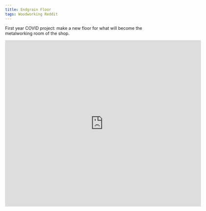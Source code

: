 ```yaml
---
title: Endgrain Floor
tags: Woodworking Reddit
---
```


First year COVID project: make a new floor for what will become the metalworking room of the shop.
<!--more-->

<iframe id="reddit-embed" src="https://www.redditmedia.com/r/woodworking/comments/mv49ci/so_i_hear_you_folks_like_endgrain_cutting_boards/?ref_source=embed&amp;ref=share&amp;embed=true" sandbox="allow-scripts allow-same-origin allow-popups" style="border: none;" height="545" width="640" scrolling="no"></iframe>